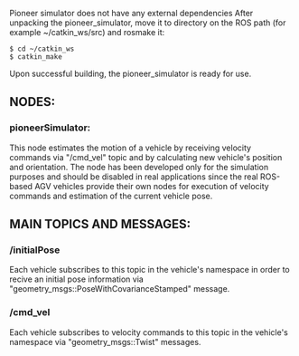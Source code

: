 Pioneer simulator does not have any external dependencies
After unpacking the pioneer_simulator, move it 
to directory on the ROS path (for example ~/catkin_ws/src) 
and rosmake it:
		
    $ cd ~/catkin_ws
    $ catkin_make
	
Upon successful building, the pioneer_simulator is ready for use. 


## NODES: ##

						
### pioneerSimulator: ###
This node estimates the motion of a vehicle by receiving velocity
commands via "/cmd_vel" topic and by calculating new vehicle's position 
and orientation. 
The node has been developed only for the simulation purposes and should be
disabled in real applications since the real ROS-based AGV 
vehicles provide their own nodes for execution of velocity commands 
and estimation of the current vehicle pose.

## MAIN TOPICS AND MESSAGES: ##

    
### /initialPose ###
Each vehicle subscribes to this topic in 
the vehicle's namespace in order to recive an initial pose 
information via "geometry_msgs::PoseWithCovarianceStamped" message.

### /cmd_vel ###
Each vehicle subscribes to velocity commands
to this topic in the vehicle's namespace via "geometry_msgs::Twist" 
messages.
	

